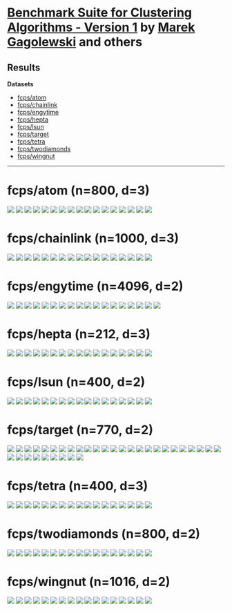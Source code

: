 # [Benchmark Suite for Clustering Algorithms - Version 1](https://github.com/gagolews/clustering_benchmarks_v1/) by [Marek Gagolewski](https://www.gagolewski.com) and others

## Results


**Datasets**

* [fcps/atom](#fcps_atom)
* [fcps/chainlink](#fcps_chainlink)
* [fcps/engytime](#fcps_engytime)
* [fcps/hepta](#fcps_hepta)
* [fcps/lsun](#fcps_lsun)
* [fcps/target](#fcps_target)
* [fcps/tetra](#fcps_tetra)
* [fcps/twodiamonds](#fcps_twodiamonds)
* [fcps/wingnut](#fcps_wingnut)

--------------------------------------------------------------------------------

# fcps/atom (n=800, d=3) <a name="fcps_atom"></a>

![](fcps/atom.result2.labels0.png)
![](fcps/atom.result2.fastcluster_average.png)
![](fcps/atom.result2.fastcluster_centroid.png)
![](fcps/atom.result2.fastcluster_complete.png)
![](fcps/atom.result2.fastcluster_median.png)
![](fcps/atom.result2.fastcluster_ward.png)
![](fcps/atom.result2.fastcluster_weighted.png)
![](fcps/atom.result2.Genie_G0.1.png)
![](fcps/atom.result2.Genie_G0.3.png)
![](fcps/atom.result2.Genie_G0.5.png)
![](fcps/atom.result2.Genie_G0.7.png)
![](fcps/atom.result2.Genie_G1.0.png)
![](fcps/atom.result2.GIc.png)
![](fcps/atom.result2.IcA.png)
![](fcps/atom.result2.ITM.png)
![](fcps/atom.result2.sklearn_kmeans.png)
![](fcps/atom.result2.sklearn_gm.png)



# fcps/chainlink (n=1000, d=3) <a name="fcps_chainlink"></a>

![](fcps/chainlink.result2.labels0.png)
![](fcps/chainlink.result2.fastcluster_average.png)
![](fcps/chainlink.result2.fastcluster_centroid.png)
![](fcps/chainlink.result2.fastcluster_complete.png)
![](fcps/chainlink.result2.fastcluster_median.png)
![](fcps/chainlink.result2.fastcluster_ward.png)
![](fcps/chainlink.result2.fastcluster_weighted.png)
![](fcps/chainlink.result2.Genie_G0.1.png)
![](fcps/chainlink.result2.Genie_G0.3.png)
![](fcps/chainlink.result2.Genie_G0.5.png)
![](fcps/chainlink.result2.Genie_G0.7.png)
![](fcps/chainlink.result2.Genie_G1.0.png)
![](fcps/chainlink.result2.GIc.png)
![](fcps/chainlink.result2.IcA.png)
![](fcps/chainlink.result2.ITM.png)
![](fcps/chainlink.result2.sklearn_kmeans.png)
![](fcps/chainlink.result2.sklearn_gm.png)



# fcps/engytime (n=4096, d=2) <a name="fcps_engytime"></a>

![](fcps/engytime.result2.labels0.png)
![](fcps/engytime.result2.labels1.png)
![](fcps/engytime.result2.fastcluster_average.png)
![](fcps/engytime.result2.fastcluster_centroid.png)
![](fcps/engytime.result2.fastcluster_complete.png)
![](fcps/engytime.result2.fastcluster_median.png)
![](fcps/engytime.result2.fastcluster_ward.png)
![](fcps/engytime.result2.fastcluster_weighted.png)
![](fcps/engytime.result2.Genie_G0.1.png)
![](fcps/engytime.result2.Genie_G0.3.png)
![](fcps/engytime.result2.Genie_G0.5.png)
![](fcps/engytime.result2.Genie_G0.7.png)
![](fcps/engytime.result2.Genie_G1.0.png)
![](fcps/engytime.result2.GIc.png)
![](fcps/engytime.result2.IcA.png)
![](fcps/engytime.result2.ITM.png)
![](fcps/engytime.result2.sklearn_kmeans.png)
![](fcps/engytime.result2.sklearn_gm.png)



# fcps/hepta (n=212, d=3) <a name="fcps_hepta"></a>

![](fcps/hepta.result7.labels0.png)
![](fcps/hepta.result7.fastcluster_average.png)
![](fcps/hepta.result7.fastcluster_centroid.png)
![](fcps/hepta.result7.fastcluster_complete.png)
![](fcps/hepta.result7.fastcluster_median.png)
![](fcps/hepta.result7.fastcluster_ward.png)
![](fcps/hepta.result7.fastcluster_weighted.png)
![](fcps/hepta.result7.Genie_G0.1.png)
![](fcps/hepta.result7.Genie_G0.3.png)
![](fcps/hepta.result7.Genie_G0.5.png)
![](fcps/hepta.result7.Genie_G0.7.png)
![](fcps/hepta.result7.Genie_G1.0.png)
![](fcps/hepta.result7.GIc.png)
![](fcps/hepta.result7.IcA.png)
![](fcps/hepta.result7.ITM.png)
![](fcps/hepta.result7.sklearn_kmeans.png)
![](fcps/hepta.result7.sklearn_gm.png)



# fcps/lsun (n=400, d=2) <a name="fcps_lsun"></a>

![](fcps/lsun.result3.labels0.png)
![](fcps/lsun.result3.fastcluster_average.png)
![](fcps/lsun.result3.fastcluster_centroid.png)
![](fcps/lsun.result3.fastcluster_complete.png)
![](fcps/lsun.result3.fastcluster_median.png)
![](fcps/lsun.result3.fastcluster_ward.png)
![](fcps/lsun.result3.fastcluster_weighted.png)
![](fcps/lsun.result3.Genie_G0.1.png)
![](fcps/lsun.result3.Genie_G0.3.png)
![](fcps/lsun.result3.Genie_G0.5.png)
![](fcps/lsun.result3.Genie_G0.7.png)
![](fcps/lsun.result3.Genie_G1.0.png)
![](fcps/lsun.result3.GIc.png)
![](fcps/lsun.result3.IcA.png)
![](fcps/lsun.result3.ITM.png)
![](fcps/lsun.result3.sklearn_kmeans.png)
![](fcps/lsun.result3.sklearn_gm.png)



# fcps/target (n=770, d=2) <a name="fcps_target"></a>

![](fcps/target.result2.labels1.png)
![](fcps/target.result2.fastcluster_average.png)
![](fcps/target.result2.fastcluster_centroid.png)
![](fcps/target.result2.fastcluster_complete.png)
![](fcps/target.result2.fastcluster_median.png)
![](fcps/target.result2.fastcluster_ward.png)
![](fcps/target.result2.fastcluster_weighted.png)
![](fcps/target.result2.Genie_G0.1.png)
![](fcps/target.result2.Genie_G0.3.png)
![](fcps/target.result2.Genie_G0.5.png)
![](fcps/target.result2.Genie_G0.7.png)
![](fcps/target.result2.Genie_G1.0.png)
![](fcps/target.result2.GIc.png)
![](fcps/target.result2.IcA.png)
![](fcps/target.result2.ITM.png)
![](fcps/target.result2.sklearn_kmeans.png)
![](fcps/target.result2.sklearn_gm.png)
![](fcps/target.result6.labels0.png)
![](fcps/target.result6.fastcluster_average.png)
![](fcps/target.result6.fastcluster_centroid.png)
![](fcps/target.result6.fastcluster_complete.png)
![](fcps/target.result6.fastcluster_median.png)
![](fcps/target.result6.fastcluster_ward.png)
![](fcps/target.result6.fastcluster_weighted.png)
![](fcps/target.result6.Genie_G0.1.png)
![](fcps/target.result6.Genie_G0.3.png)
![](fcps/target.result6.Genie_G0.5.png)
![](fcps/target.result6.Genie_G0.7.png)
![](fcps/target.result6.Genie_G1.0.png)
![](fcps/target.result6.GIc.png)
![](fcps/target.result6.IcA.png)
![](fcps/target.result6.ITM.png)
![](fcps/target.result6.sklearn_kmeans.png)
![](fcps/target.result6.sklearn_gm.png)



# fcps/tetra (n=400, d=3) <a name="fcps_tetra"></a>

![](fcps/tetra.result4.labels0.png)
![](fcps/tetra.result4.fastcluster_average.png)
![](fcps/tetra.result4.fastcluster_centroid.png)
![](fcps/tetra.result4.fastcluster_complete.png)
![](fcps/tetra.result4.fastcluster_median.png)
![](fcps/tetra.result4.fastcluster_ward.png)
![](fcps/tetra.result4.fastcluster_weighted.png)
![](fcps/tetra.result4.Genie_G0.1.png)
![](fcps/tetra.result4.Genie_G0.3.png)
![](fcps/tetra.result4.Genie_G0.5.png)
![](fcps/tetra.result4.Genie_G0.7.png)
![](fcps/tetra.result4.Genie_G1.0.png)
![](fcps/tetra.result4.GIc.png)
![](fcps/tetra.result4.IcA.png)
![](fcps/tetra.result4.ITM.png)
![](fcps/tetra.result4.sklearn_kmeans.png)
![](fcps/tetra.result4.sklearn_gm.png)



# fcps/twodiamonds (n=800, d=2) <a name="fcps_twodiamonds"></a>

![](fcps/twodiamonds.result2.labels0.png)
![](fcps/twodiamonds.result2.fastcluster_average.png)
![](fcps/twodiamonds.result2.fastcluster_centroid.png)
![](fcps/twodiamonds.result2.fastcluster_complete.png)
![](fcps/twodiamonds.result2.fastcluster_median.png)
![](fcps/twodiamonds.result2.fastcluster_ward.png)
![](fcps/twodiamonds.result2.fastcluster_weighted.png)
![](fcps/twodiamonds.result2.Genie_G0.1.png)
![](fcps/twodiamonds.result2.Genie_G0.3.png)
![](fcps/twodiamonds.result2.Genie_G0.5.png)
![](fcps/twodiamonds.result2.Genie_G0.7.png)
![](fcps/twodiamonds.result2.Genie_G1.0.png)
![](fcps/twodiamonds.result2.GIc.png)
![](fcps/twodiamonds.result2.IcA.png)
![](fcps/twodiamonds.result2.ITM.png)
![](fcps/twodiamonds.result2.sklearn_kmeans.png)
![](fcps/twodiamonds.result2.sklearn_gm.png)



# fcps/wingnut (n=1016, d=2) <a name="fcps_wingnut"></a>

![](fcps/wingnut.result2.labels0.png)
![](fcps/wingnut.result2.fastcluster_average.png)
![](fcps/wingnut.result2.fastcluster_centroid.png)
![](fcps/wingnut.result2.fastcluster_complete.png)
![](fcps/wingnut.result2.fastcluster_median.png)
![](fcps/wingnut.result2.fastcluster_ward.png)
![](fcps/wingnut.result2.fastcluster_weighted.png)
![](fcps/wingnut.result2.Genie_G0.1.png)
![](fcps/wingnut.result2.Genie_G0.3.png)
![](fcps/wingnut.result2.Genie_G0.5.png)
![](fcps/wingnut.result2.Genie_G0.7.png)
![](fcps/wingnut.result2.Genie_G1.0.png)
![](fcps/wingnut.result2.GIc.png)
![](fcps/wingnut.result2.IcA.png)
![](fcps/wingnut.result2.ITM.png)
![](fcps/wingnut.result2.sklearn_kmeans.png)
![](fcps/wingnut.result2.sklearn_gm.png)



